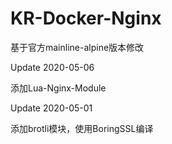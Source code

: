 # KR-Docker-Nginx
基于官方mainline-alpine版本修改

Update 2020-05-06

添加Lua-Nginx-Module

Update 2020-05-01

添加brotli模块，使用BoringSSL编译